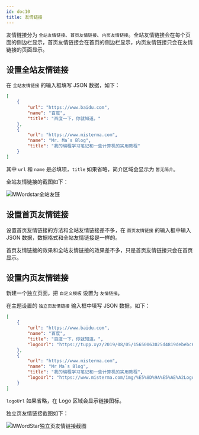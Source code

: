 ```yaml
---
id: doc10
title: 友情链接
---
```


友情链接分为 `全站友情链接`、`首页友情链接`、`内页友情链接`。全站友情链接会在每个页面的侧边栏显示，首页友情链接会在首页的侧边栏显示，内页友情链接只会在友情链接的页面显示。

## 设置全站友情链接

在 `全站友情链接` 的输入框填写 JSON 数据，如下：

```json
[
    {
        "url": "https://www.baidu.com",
        "name": "百度",
        "title": "百度一下，你就知道。"
    },
    {
        "url": "https://www.misterma.com",
        "name": "Mr. Ma`s Blog",
        "title": "我的编程学习笔记和一些计算机的实用教程"
    }
]
```

其中 `url` 和 `name` 是必填项，`title` 如果省略，简介区域会显示为 `暂无简介`。

全站友情链接的截图如下：

![MWordstar全站友链](https://www.misterma.com/img-admin/uploads/16043697812188.jpeg)

## 设置首页友情链接

设置首页友情链接的方法和全站友情链接差不多，在 `首页友情链接` 的输入框中输入 JSON 数据，数据格式和全站友情链接是一样的。

首页友情链接的效果和全站友情链接的效果差不多，只是首页友情链接只会在首页显示。

## 设置内页友情链接

新建一个独立页面，把 `自定义模板` 设置为 `友情链接`。

在主题设置的 `独立页友情链接` 输入框中填写 JSON 数据，如下：

```json
[
    {
        "url": "https://www.baidu.com",
        "name": "百度",
        "title": "百度一下，你就知道。",
        "logoUrl": "https://tupp.xyz/2019/08/05/15650063025d4819debebc6.jpg"
    },
    {
        "url": "https://www.misterma.com",
        "name": "Mr Ma`s Blog",
        "title": "我的编程学习笔记和一些计算机的实用教程",
        "logoUrl": "https://www.misterma.com/img/%E5%8D%9A%E5%AE%A2Logo.png"
    }
]
```

`logoUrl` 如果省略，在 Logo 区域会显示链接图标。

独立页友情链接截图如下：

![MWordStar独立页友情链接截图](https://www.misterma.com/img-admin/uploads/16043698156120.png)